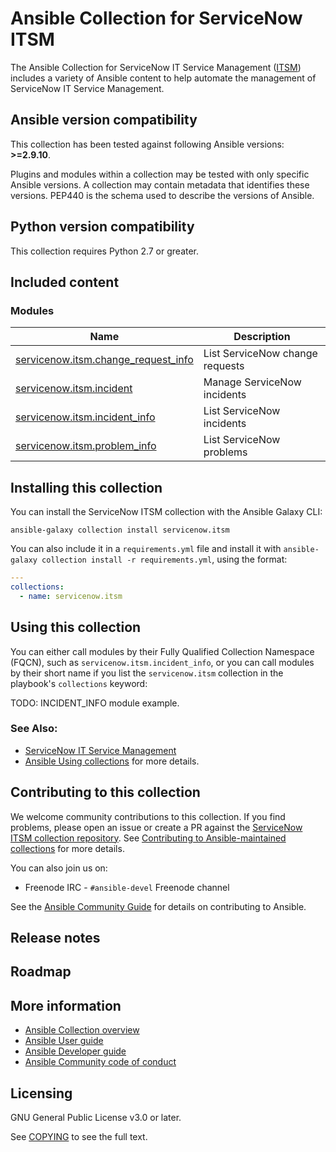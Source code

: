 #  Ansible Collection for ServiceNow ITSM

The Ansible Collection for ServiceNow IT Service Management ([ITSM](https://www.servicenow.com/products/itsm.html)) includes a variety of Ansible content to help automate the management of ServiceNow IT Service Management.

<!--start requires_ansible-->
## Ansible version compatibility

This collection has been tested against following Ansible versions: **>=2.9.10**.

Plugins and modules within a collection may be tested with only specific Ansible versions.
A collection may contain metadata that identifies these versions.
PEP440 is the schema used to describe the versions of Ansible.
<!--end requires_ansible-->

## Python version compatibility

This collection requires Python 2.7 or greater.

## Included content

<!--start collection content-->
### Modules
Name | Description
--- | ---
[servicenow.itsm.change_request_info](https://github.com/ansible-collections/servicenow.itsm/blob/main/docs/servicenow.itsm.change_request_info_module.rst)|List ServiceNow change requests
[servicenow.itsm.incident](https://github.com/ansible-collections/servicenow.itsm/blob/main/docs/servicenow.itsm.incident_module.rst)|Manage ServiceNow incidents
[servicenow.itsm.incident_info](https://github.com/ansible-collections/servicenow.itsm/blob/main/docs/servicenow.itsm.incident_info_module.rst)|List ServiceNow incidents
[servicenow.itsm.problem_info](https://github.com/ansible-collections/servicenow.itsm/blob/main/docs/servicenow.itsm.problem_info_module.rst)|List ServiceNow problems

<!--end collection content-->

## Installing this collection

You can install the ServiceNow ITSM collection with the Ansible Galaxy CLI:

    ansible-galaxy collection install servicenow.itsm

You can also include it in a `requirements.yml` file and install it with `ansible-galaxy collection install -r requirements.yml`, using the format:

```yaml
---
collections:
  - name: servicenow.itsm
```

## Using this collection

You can either call modules by their Fully Qualified Collection Namespace (FQCN), such as `servicenow.itsm.incident_info`, or you can call modules by their short name if you list the `servicenow.itsm` collection in the playbook's `collections` keyword:

TODO: INCIDENT_INFO module example.


### See Also:

* [ServiceNow IT Service Management](https://www.servicenow.com/products/itsm.html)
* [Ansible Using collections](https://docs.ansible.com/ansible/latest/user_guide/collections_using.html) for more details.


## Contributing to this collection

We welcome community contributions to this collection. If you find problems, please open an issue or create a PR against the [ServiceNow ITSM collection repository](https://github.com/ansible-collections/servicenow.itsm). See [Contributing to Ansible-maintained collections](https://docs.ansible.com/ansible/devel/community/contributing_maintained_collections.html#contributing-maintained-collections) for more details.

You can also join us on:

- Freenode IRC - ``#ansible-devel`` Freenode channel

See the [Ansible Community Guide](https://docs.ansible.com/ansible/latest/community/index.html) for details on contributing to Ansible.


## Release notes
<!--Add a link to a changelog.rst file or an external docsite to cover this information. -->

## Roadmap

<!-- Optional. Include the roadmap for this collection, and the proposed release/versioning strategy so users can anticipate the upgrade/update cycle. -->

## More information

- [Ansible Collection overview](https://github.com/ansible-collections/overview)
- [Ansible User guide](https://docs.ansible.com/ansible/latest/user_guide/index.html)
- [Ansible Developer guide](https://docs.ansible.com/ansible/latest/dev_guide/index.html)
- [Ansible Community code of conduct](https://docs.ansible.com/ansible/latest/community/code_of_conduct.html)

## Licensing

GNU General Public License v3.0 or later.

See [COPYING](https://www.gnu.org/licenses/gpl-3.0.txt) to see the full text.
